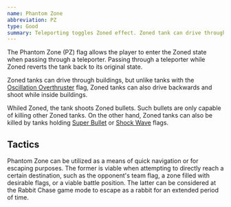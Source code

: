 ```yaml
---
name: Phantom Zone
abbreviation: PZ
type: Good
summary: Teleporting toggles Zoned effect. Zoned tank can drive through buildings. Zoned tank shoots Zoned bullets and can't be shot (except by superbullet, shock wave, and other Zoned tanks).
---
```


The Phantom Zone (PZ) flag allows the player to enter the Zoned state when passing through a teleporter. Passing through a teleporter while Zoned reverts the tank back to its original state.

Zoned tanks can drive through buildings, but unlike tanks with the [Oscillation Overthruster](../oscillation-overthruster/) flag, Zoned tanks can also drive backwards and shoot while inside buildings.

Whiled Zoned, the tank shoots Zoned bullets. Such bullets are only capable of killing other Zoned tanks. On the other hand, Zoned tanks can also be killed by tanks holding [Super Bullet](../super-bullet/) or [Shock Wave](../shock-wave/) flags.

## Tactics

Phantom Zone can be utilized as a means of quick navigation or for escaping purposes. The former is viable when attempting to directly reach a certain destination, such as the opponent's team flag, a zone filled with desirable flags, or a viable battle position. The latter can be considered at the Rabbit Chase game mode to escape as a rabbit for an extended period of time.
